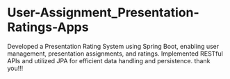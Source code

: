 # User-Assignment_Presentation-Ratings-Apps
Developed a Presentation Rating System using Spring Boot, enabling user management, presentation assignments, and ratings.
Implemented RESTful APIs and utilized JPA for efficient data handling and persistence.
thank you!!!
